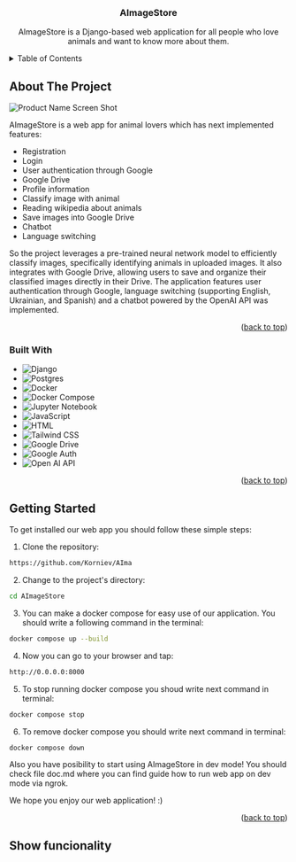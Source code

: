 <a name="readme-top"></a>
<br />
<div align="center">
  <h3 align="center">AImageStore</h3>

  <p align="center">
    AImageStore is a Django-based web application for all people who love animals and want to know more about them.
    <br />
  </p>
</div>

<!-- TABLE OF CONTENTS -->
<details>
  <summary>Table of Contents</summary>
  <ol>
    <li>
      <a href="#about-the-project">About The Project</a>
      <ul>
        <li><a href="#built-with">Built With</a></li>
      </ul>
    </li>
    <li>
      <a href="#getting-started">Getting Started</a>
    </li>
    <li>
      <a href="#show-funcionality">Show funcionality</a>
    </li>
    <li><a href="#contributors">Contributors</a></li>
  </ol>
</details>

<!-- ABOUT THE PROJECT -->
## About The Project

![Product Name Screen Shot](https://github.com/Korniev/AImageStore/blob/main/img_readme/main.png)

AImageStore is a web app for animal lovers which has next implemented features:
* Registration
* Login
* User authentication through Google
* Google Drive
* Profile information
* Classify image with animal
* Reading wikipedia about animals
* Save images into Google Drive
* Chatbot
* Language switching

So the project leverages a pre-trained neural network model to efficiently classify
images, specifically identifying animals in uploaded images. It also integrates with Google Drive,
allowing users to save and organize their classified images directly in their Drive. The application
features user authentication through Google, language switching (supporting English, Ukrainian, and
Spanish) and a chatbot powered by the OpenAI API was implemented.

<p align="right">(<a href="#readme-top">back to top</a>)</p>

### Built With

* ![Django](https://img.shields.io/badge/django-%23092E20.svg?style=for-the-badge&logo=django&logoColor=white)
* ![Postgres](https://img.shields.io/badge/postgres-%23316192.svg?style=for-the-badge&logo=postgresql&logoColor=white)
* ![Docker](https://img.shields.io/badge/docker-blue?style=for-the-badge&logo=docker&logoColor=white)
* ![Docker Compose](https://img.shields.io/badge/docker_compose-blue?style=for-the-badge&logo=docker&logoColor=white)
* ![Jupyter Notebook](https://img.shields.io/badge/jupyter_notebook-orange?style=for-the-badge&logo=jupyter&logoColor=white)
* ![JavaScript](https://img.shields.io/badge/javascript-yellow?style=for-the-badge&logo=javascript&logoColor=white)
* ![HTML](https://img.shields.io/badge/html-orange?style=for-the-badge&logo=html5&logoColor=white)
* ![Tailwind CSS](https://img.shields.io/badge/tailwindcss-0F172A?style=for-the-badge&logo=tailwindcss)
* ![Google Drive](https://img.shields.io/badge/google_drive-white?style=for-thebadge&logo=google%20drive&logoColor=white&color=%23EA4336)
* ![Google Auth](https://img.shields.io/badge/GoogleConnect-brightgreen?style=for-the-badge&labelColor=black&logo=google)
* ![Open AI API](https://img.shields.io/badge/-OpenAI%20API-eee?style=for-the-badge&logo=openai&logoColor=412991)


<p align="right">(<a href="#readme-top">back to top</a>)</p>


<!-- GETTING STARTED -->
## Getting Started

To get installed our web app you should follow these simple steps:

1. Clone the repository:

```bash
https://github.com/Korniev/AIma
```

2. Change to the project's directory:
```bash
cd AImageStore
```

3. You can make a docker compose for easy use of our application. You should write a following command in the terminal:

```bash
docker compose up --build
```

4. Now you can go to your browser and tap:

```bash
http://0.0.0.0:8000
```

5. To stop running docker compose you shoud write next command in terminal:

```bash
docker compose stop
```

6. To remove docker compose you should write next command in terminal:

```bash
docker compose down
```

Also you have posibility to start using AImageStore in dev mode!
You should check file doc.md where you can find guide how to run web app on dev mode via ngrok.

We hope you enjoy our web application! :)

<p align="right">(<a href="#readme-top">back to top</a>)</p>

<!-- Show funcionality -->
## Show funcionality
